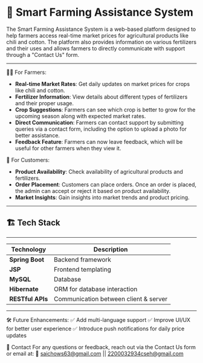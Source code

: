 # 🌾 Smart Farming Assistance System

The Smart Farming Assistance System is a web-based platform designed to help farmers access real-time market prices for agricultural products like chili and cotton. The platform also provides information on various fertilizers and their uses and allows farmers to directly communicate with support through a "Contact Us" form.

---

👨‍🌾 For Farmers:
- **Real-time Market Rates**: Get daily updates on market prices for crops like chili and cotton.
- **Fertilizer Information**: View details about different types of fertilizers and their proper usage.
- **Crop Suggestions**: Farmers can see which crop is better to grow for the upcoming season along with expected market rates.
- **Direct Communication**: Farmers can contact support by submitting queries via a contact form, including the option to upload a photo for better assistance.
- **Feedback Feature**: Farmers can now leave feedback, which will be useful for other farmers when they view it.

🛒 For Customers:
- **Product Availability**: Check availability of agricultural products and fertilizers.
- **Order Placement**: Customers can place orders. Once an order is placed, the admin can accept or reject it based on product availability.
- **Market Insights**: Gain insights into market trends and product pricing.
 

---

## 🏗️ Tech Stack
--------------------------------------------------------------
| Technology         | Description                           |
|--------------------|---------------------------------------|
| **Spring Boot**    | Backend framework                     |
| **JSP**            | Frontend templating                   |
| **MySQL**          | Database                              |
| **Hibernate**      | ORM for database interaction          |
| **RESTful APIs**   | Communication between client & server |
--------------------------------------------------------------


🛠️ Future Enhancements: 
✅ Add multi-language support
✅ Improve UI/UX for better user experience
✅ Introduce push notifications for daily price updates


📧 Contact
For any questions or feedback, reach out via the Contact Us form or email at:
📩 saichows63@gmail.com || 2200032934cseh@gmail.com




